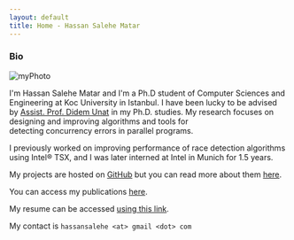 ```yaml
---
layout: default
title: Home - Hassan Salehe Matar
---
```


### Bio

![myPhoto](/myPhoto.jpg)

I'm Hassan Salehe Matar and I'm a Ph.D student of Computer Sciences and Engineering at Koc University in Istanbul. I have been lucky to be advised  
by [Assist. Prof. Didem Unat](http://home.ku.edu.tr/~dunat/) in my Ph.D. studies.
My research focuses on designing and improving algorithms and tools for  
detecting concurrency errors in parallel programs.

I previously worked on improving performance of race detection algorithms  
using Intel® TSX, and I was later interned at Intel in Munich for 1.5 years.

My projects are hosted on [GitHub](https://github.com/hassansalehe) but you can
read more about them [here](projects).

You can access my publications [here](publications).

My resume can be accessed [using this link](resume).

My contact is `hassansalehe <at> gmail <dot> com`
